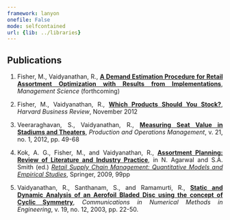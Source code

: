 ```yaml
---
framework: lanyon
onefile: False
mode: selfcontained
url: {lib: ../libraries}
---
```


## Publications

1. Fisher, M., Vaidyanathan, R., __[A Demand Estimation Procedure for Retail Assortment Optimization with Results from Implementations](https://opimweb.wharton.upenn.edu/files/?whdmsaction=public:main.file&fileID=7041)__, _Management Science_ (forthcoming)

2. Fisher, M., Vaidyanathan, R., __[Which Products Should You Stock?](http://hbr.org/2012/11/which-products-should-you-stock/ar/1)__, _Harvard Business Review_, November 2012

3. Veeraraghavan, S., Vaidyanathan, R., __[Measuring Seat Value in Stadiums and Theaters](http://onlinelibrary.wiley.com/doi/10.1111/j.1937-5956.2011.01249.x/abstract)__, _Production and Operations Management_, v. 21, no. 1, 2012, pp. 49-68

4. Kok, A. G., Fisher, M., and Vaidyanathan, R., __[Assortment Planning: Review of Literature and Industry Practice](http://qbox.wharton.upenn.edu/documents/opim/research/APchapter.pdf)__, in N. Agarwal and S.A. Smith (ed.) _[Retail Supply Chain Management: Quantitative Models and Empirical Studies](http://www.amazon.com/Retail-Supply-Chain-Management-International/dp/0387789022)_, Springer, 2009, 99pp

5. Vaidyanathan, R., Santhanam, S., and Ramamurti, R., __[Static and Dynamic Analysis of an Aerofoil Bladed Disc using the concept of Cyclic Symmetry](http://onlinelibrary.wiley.com/doi/10.1002/cnm.571/abstract)__, _Communications in Numerical Methods in Engineering_, v. 19, no. 12, 2003, pp. 22-50.

<style>
  li{
  	text-align: justify;
  }
</style>
